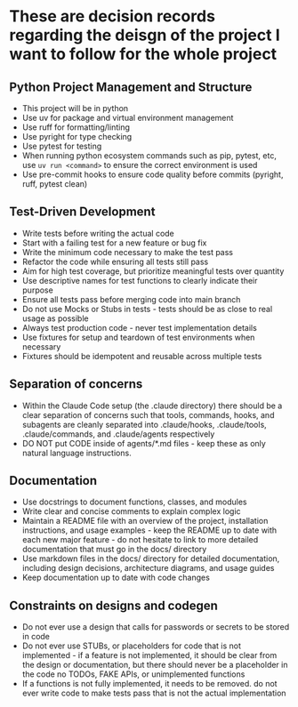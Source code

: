 # These are decision records regarding the deisgn of the project I want to follow for the whole project

## Python Project Management and Structure

- This project will be in python
- Use uv for package and virtual environment management
- Use ruff for formatting/linting
- Use pyright for type checking
- Use pytest for testing
- When running python ecosystem commands such as pip, pytest, etc, use `uv run <command>` to ensure the correct environment is used
- Use pre-commit hooks to ensure code quality before commits (pyright, ruff, pytest clean)

## Test-Driven Development

- Write tests before writing the actual code
- Start with a failing test for a new feature or bug fix
- Write the minimum code necessary to make the test pass
- Refactor the code while ensuring all tests still pass
- Aim for high test coverage, but prioritize meaningful tests over quantity
- Use descriptive names for test functions to clearly indicate their purpose
- Ensure all tests pass before merging code into main branch
- Do not use Mocks or Stubs in tests - tests should be as close to real usage as possible
- Always test production code - never test implementation details
- Use fixtures for setup and teardown of test environments when necessary
- Fixtures should be idempotent and reusable across multiple tests

## Separation of concerns

- Within the Claude Code setup (the .claude directory) there should be a clear separation of concerns such that tools, commands, hooks, and subagents are cleanly separated into .claude/hooks, .claude/tools, .claude/commands, and .claude/agents respectively
- DO NOT put CODE inside of agents/*.md files - keep these as only natural language instructions. 

## Documentation

- Use docstrings to document functions, classes, and modules
- Write clear and concise comments to explain complex logic
- Maintain a README file with an overview of the project, installation instructions, and usage examples - keep the README up to date with each new major feature - do not hesitate to link to more detailed documentation that must go in the docs/ directory
- Use markdown files in the docs/ directory for detailed documentation, including design decisions, architecture diagrams, and usage guides
- Keep documentation up to date with code changes

## Constraints on designs and codegen

- Do not ever use a design that calls for passwords or secrets to be stored in code
- Do not ever use STUBs, or placeholders for code that is not implemented - if a feature is not implemented, it should be clear from the design or documentation, but there should never be a placeholder in the code no TODOs, FAKE APIs, or unimplemented functions
- If a functions is not fully implemented, it needs to be removed. do not ever write code to make tests pass that is not the actual implementation